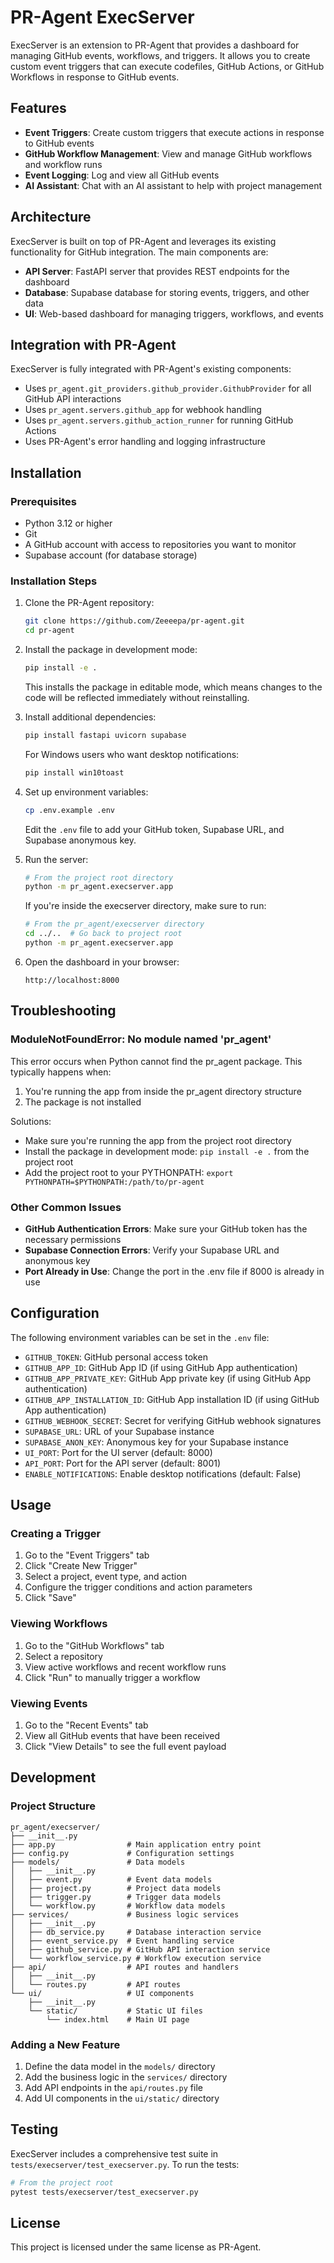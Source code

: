 # PR-Agent ExecServer

ExecServer is an extension to PR-Agent that provides a dashboard for managing GitHub events, workflows, and triggers. It allows you to create custom event triggers that can execute codefiles, GitHub Actions, or GitHub Workflows in response to GitHub events.

## Features

- **Event Triggers**: Create custom triggers that execute actions in response to GitHub events
- **GitHub Workflow Management**: View and manage GitHub workflows and workflow runs
- **Event Logging**: Log and view all GitHub events
- **AI Assistant**: Chat with an AI assistant to help with project management

## Architecture

ExecServer is built on top of PR-Agent and leverages its existing functionality for GitHub integration. The main components are:

- **API Server**: FastAPI server that provides REST endpoints for the dashboard
- **Database**: Supabase database for storing events, triggers, and other data
- **UI**: Web-based dashboard for managing triggers, workflows, and events

## Integration with PR-Agent

ExecServer is fully integrated with PR-Agent's existing components:

- Uses `pr_agent.git_providers.github_provider.GithubProvider` for all GitHub API interactions
- Uses `pr_agent.servers.github_app` for webhook handling
- Uses `pr_agent.servers.github_action_runner` for running GitHub Actions
- Uses PR-Agent's error handling and logging infrastructure

## Installation

### Prerequisites

- Python 3.12 or higher
- Git
- A GitHub account with access to repositories you want to monitor
- Supabase account (for database storage)

### Installation Steps

1. Clone the PR-Agent repository:
   ```bash
   git clone https://github.com/Zeeeepa/pr-agent.git
   cd pr-agent
   ```

2. Install the package in development mode:
   ```bash
   pip install -e .
   ```

   This installs the package in editable mode, which means changes to the code will be reflected immediately without reinstalling.

3. Install additional dependencies:
   ```bash
   pip install fastapi uvicorn supabase
   ```

   For Windows users who want desktop notifications:
   ```bash
   pip install win10toast
   ```

4. Set up environment variables:
   ```bash
   cp .env.example .env
   ```
   Edit the `.env` file to add your GitHub token, Supabase URL, and Supabase anonymous key.

5. Run the server:
   ```bash
   # From the project root directory
   python -m pr_agent.execserver.app
   ```

   If you're inside the execserver directory, make sure to run:
   ```bash
   # From the pr_agent/execserver directory
   cd ../..  # Go back to project root
   python -m pr_agent.execserver.app
   ```

6. Open the dashboard in your browser:
   ```
   http://localhost:8000
   ```

## Troubleshooting

### ModuleNotFoundError: No module named 'pr_agent'

This error occurs when Python cannot find the pr_agent package. This typically happens when:

1. You're running the app from inside the pr_agent directory structure
2. The package is not installed

Solutions:
- Make sure you're running the app from the project root directory
- Install the package in development mode: `pip install -e .` from the project root
- Add the project root to your PYTHONPATH: `export PYTHONPATH=$PYTHONPATH:/path/to/pr-agent`

### Other Common Issues

- **GitHub Authentication Errors**: Make sure your GitHub token has the necessary permissions
- **Supabase Connection Errors**: Verify your Supabase URL and anonymous key
- **Port Already in Use**: Change the port in the .env file if 8000 is already in use

## Configuration

The following environment variables can be set in the `.env` file:

- `GITHUB_TOKEN`: GitHub personal access token
- `GITHUB_APP_ID`: GitHub App ID (if using GitHub App authentication)
- `GITHUB_APP_PRIVATE_KEY`: GitHub App private key (if using GitHub App authentication)
- `GITHUB_APP_INSTALLATION_ID`: GitHub App installation ID (if using GitHub App authentication)
- `GITHUB_WEBHOOK_SECRET`: Secret for verifying GitHub webhook signatures
- `SUPABASE_URL`: URL of your Supabase instance
- `SUPABASE_ANON_KEY`: Anonymous key for your Supabase instance
- `UI_PORT`: Port for the UI server (default: 8000)
- `API_PORT`: Port for the API server (default: 8001)
- `ENABLE_NOTIFICATIONS`: Enable desktop notifications (default: False)

## Usage

### Creating a Trigger

1. Go to the "Event Triggers" tab
2. Click "Create New Trigger"
3. Select a project, event type, and action
4. Configure the trigger conditions and action parameters
5. Click "Save"

### Viewing Workflows

1. Go to the "GitHub Workflows" tab
2. Select a repository
3. View active workflows and recent workflow runs
4. Click "Run" to manually trigger a workflow

### Viewing Events

1. Go to the "Recent Events" tab
2. View all GitHub events that have been received
3. Click "View Details" to see the full event payload

## Development

### Project Structure

```
pr_agent/execserver/
├── __init__.py
├── app.py                # Main application entry point
├── config.py             # Configuration settings
├── models/               # Data models
│   ├── __init__.py
│   ├── event.py          # Event data models
│   ├── project.py        # Project data models
│   ├── trigger.py        # Trigger data models
│   └── workflow.py       # Workflow data models
├── services/             # Business logic services
│   ├── __init__.py
│   ├── db_service.py     # Database interaction service
│   ├── event_service.py  # Event handling service
│   ├── github_service.py # GitHub API interaction service
│   └── workflow_service.py # Workflow execution service
├── api/                  # API routes and handlers
│   ├── __init__.py
│   └── routes.py         # API routes
└── ui/                   # UI components
    ├── __init__.py
    └── static/           # Static UI files
        └── index.html    # Main UI page
```

### Adding a New Feature

1. Define the data model in the `models/` directory
2. Add the business logic in the `services/` directory
3. Add API endpoints in the `api/routes.py` file
4. Add UI components in the `ui/static/` directory

## Testing

ExecServer includes a comprehensive test suite in `tests/execserver/test_execserver.py`. To run the tests:

```bash
# From the project root
pytest tests/execserver/test_execserver.py
```

## License

This project is licensed under the same license as PR-Agent.
